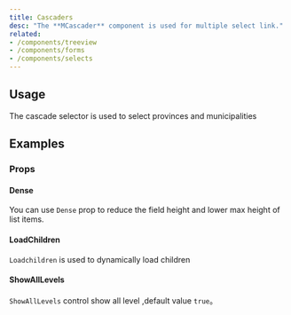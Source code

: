 ```yaml
---
title: Cascaders
desc: "The **MCascader** component is used for multiple select link."
related:
- /components/treeview
- /components/forms
- /components/selects
---
```


## Usage

The cascade selector is used to select provinces and municipalities

<cascaders-usage></cascaders-usage>

## Examples

### Props

#### Dense

You can use `Dense` prop to reduce the field height and lower max height of list items.

<masa-example file="Examples.cascaders.Dense"></masa-example>

#### LoadChildren

`Loadchildren` is used to dynamically load children

<masa-example file="Examples.cascaders.LoadChildren"></masa-example>

#### ShowAllLevels

`ShowAllLevels` control show all level ,default value `true`。

<masa-example file="Examples.cascaders.ShowAllLevels"></masa-example>




